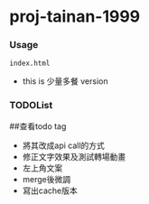 # proj-tainan-1999

### Usage

```
index.html
```

- this is 少量多餐 version

### TODOList

##查看todo tag
- 將其改成api call的方式
- 修正文字效果及測試轉場動畫
- 左上角文案
- merge後微調
- 寫出cache版本
